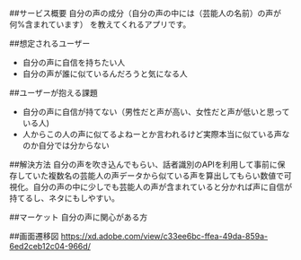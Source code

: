 ##サービス概要
自分の声の成分（自分の声の中には（芸能人の名前）の声が何%含まれています）
を教えてくれるアプリです。

##想定されるユーザー
- 自分の声に自信を持ちたい人
- 自分の声が誰に似ているんだろうと気になる人

##ユーザーが抱える課題
- 自分の声に自信が持てない（男性だと声が高い、女性だと声が低いと思っている人)
- 人からこの人の声に似てるよねーとか言われるけど実際本当に似ている声なのか自分では分からない

##解決方法
自分の声を吹き込んでもらい、話者識別のAPIを利用して事前に保存していた複数名の芸能人の声データから似ている声を算出してもらい数値で可視化。自分の声の中に少しでも芸能人の声が含まれていると分かれば声に自信が持てるし、ネタにもしやすい。

##マーケット
自分の声に関心がある方

##画面遷移図
https://xd.adobe.com/view/c33ee6bc-ffea-49da-859a-6ed2ceb12c04-966d/
